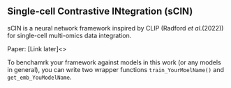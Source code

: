 ## Single-cell Contrastive INtegration (sCIN)

sCIN is a neural network framework inspired by CLIP (Radford _et al_.(2022)) for single-cell multi-omics data integration.

Paper: [Link later]<>

To benchamrk your framework against models in this work (or any models in general), you can write two wrapper functions `train_YourMoelName()` and `get_emb_YouModelName`.